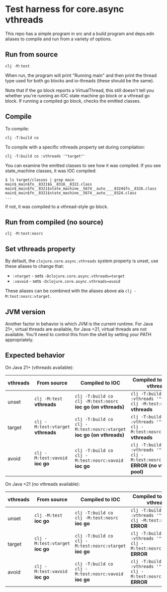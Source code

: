# Test harness for core.async vthreads

This repo has a simple program in src and a build program and deps.edn aliases to compile and run from a variety of options.

## Run from source

```
clj -M:test
```

When run, the program will print "Running main" and then print the thread type used for both go blocks and io-threads (these should be the same). 

Note that if the go block reports a VirtualThread, this still doesn't tell you whether you're running an IOC state machine go block or a vthread go block. If running a compiled go block, checks the emitted classes.

## Compile

To compile:

```
clj -T:build co
```

To compile with a specific vthreads property set during compilation:

```
clj -T:build co :vthreads '"target"'
```

You can examine the emitted classes to see how it was compiled. If you see state_machine classes, it was IOC compiled:

```
$ ls target/classes | grep main
main$_main$fn__8321$G__8316__8322.class
main$_main$fn__8321$state_machine__5674__auto____8324$fn__8326.class
main$_main$fn__8321$state_machine__5674__auto____8324.class
...
```

If not, it was compiled to a vthread-style go block.

## Run from compiled (no source)

```
clj -M:test:nosrc
```

## Set vthreads property

By default, the `clojure.core.async.vthreads` system property is unset, use these aliases to change that:

* `:vtarget` - sets `-Dclojure.core.async.vthreads=target`
* `:vavoid` - sets `-Dclojure.core.async.vthreads=avoid`

These aliases can be combined with the aliases above ala `clj -M:test:nosrc:vtarget`.

## JVM version

Another factor in behavior is which JVM is the current runtime. For Java 21+, virtual threads are available, for Java <21, virtual threads are not available. You'll need to control this from the shell by setting your PATH appropriately.


## Expected behavior

On Java 21+ (vthreads available):

| vthreads | From source | Compiled to IOC | Compiled to expect vthread |
| ---- | ---- | ---- | ---- |
| unset | `clj -M:test` <br> **vthreads** | `clj -T:build co` <br> `clj -M:test:nosrc` <br> **ioc go (on vthreads)** | `clj -T:build co :vthreads '"target"'` <br> `clj -M:test:nosrc` <br> **vthreads** |
| target | `clj -M:test:vtarget`<br> **vthreads** | `clj -T:build co` <br> `clj -M:test:nosrc:vtarget` <br> **ioc go (on vthreads)** | `clj -T:build co :vthreads '"target"'` <br> `clj -M:test:nosrc:vtarget` <br> **vthreads** |
| avoid | `clj -M:test:vavoid`<br> **ioc go** | `clj -T:build co` <br> `clj -M:test:nosrc:vavoid` <br> **ioc go** | `clj -T:build co :vthreads '"target"'` <br> `clj -M:test:nosrc:vavoid`<br> **ERROR (no vthread pool)** |


On Java <21 (no vthreads available):

| vthreads | From source | Compiled to IOC | Compiled to expect vthread |
| ---- | ---- | ---- | ---- |
| unset | `clj -M:test` <br> **ioc go** | `clj -T:build co` <br> `clj -M:test:nosrc` <br> **ioc go** | `clj -T:build co :vthreads '"target"'` <br> `clj -M:test:nosrc` <br> **ERROR** |
| target | `clj -M:test:vtarget` <br> **ioc go** | `clj -T:build co` <br> `clj -M:test:nosrc:vtarget` <br> **ioc go** | `clj -T:build co :vthreads '"target"'` <br> `clj -M:test:nosrc:vtarget` <br> **ERROR** |
| avoid | `clj -M:test:vavoid` <br> **ioc go** | `clj -T:build co` <br> `clj -M:test:nosrc:vavoid` <br> **ioc go** | `clj -T:build co :vthreads '"target"'` <br> `clj -M:test:nosrc:vavoid` <br> **ERROR** |


